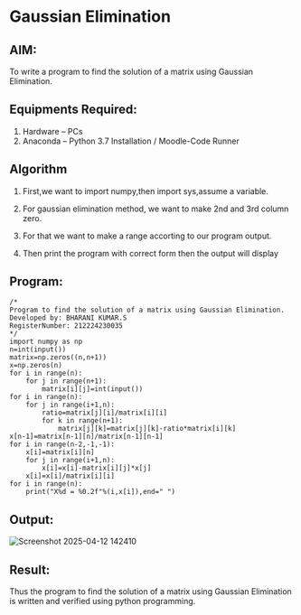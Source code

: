 # Gaussian Elimination

## AIM:
To write a program to find the solution of a matrix using Gaussian Elimination.

## Equipments Required:
1. Hardware – PCs
2. Anaconda – Python 3.7 Installation / Moodle-Code Runner

## Algorithm
1. First,we want to import numpy,then import sys,assume a variable.
 
2. For gaussian elimination method, we want to make 2nd and 3rd column zero.
  
3. For that we want to make a range accorting to our program output.
 
4. Then print the program with correct form then the output will display
## Program:
```
/*
Program to find the solution of a matrix using Gaussian Elimination.
Developed by: BHARANI KUMAR.S
RegisterNumber: 212224230035
*/
import numpy as np
n=int(input())
matrix=np.zeros((n,n+1))
x=np.zeros(n)
for i in range(n):
    for j in range(n+1):
        matrix[i][j]=int(input())
for i in range(n):
    for j in range(i+1,n):
        ratio=matrix[j][i]/matrix[i][i]
        for k in range(n+1):
            matrix[j][k]=matrix[j][k]-ratio*matrix[i][k]
x[n-1]=matrix[n-1][n]/matrix[n-1][n-1]
for i in range(n-2,-1,-1):
    x[i]=matrix[i][n]
    for j in range(i+1,n):
        x[i]=x[i]-matrix[i][j]*x[j]
    x[i]=x[i]/matrix[i][i]
for i in range(n):
    print("X%d = %0.2f"%(i,x[i]),end=" ")

```

## Output:
![Screenshot 2025-04-12 142410](https://github.com/user-attachments/assets/2000effc-990d-47c0-98d4-05f011fe8b8a)



## Result:
Thus the program to find the solution of a matrix using Gaussian Elimination is written and verified using python programming.

